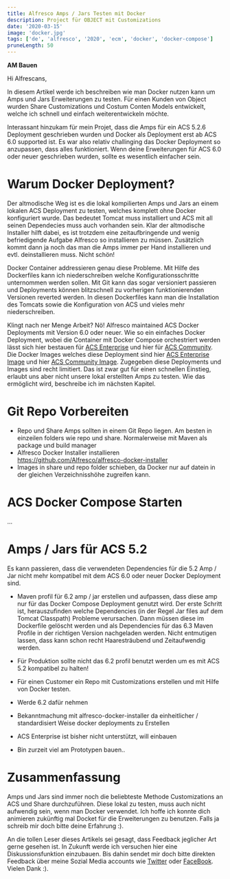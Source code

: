 ```yaml
---
title: Alfresco Amps / Jars Testen mit Docker
description: Project für OBJECT mit Customizations
date: '2020-03-15'
image: 'docker.jpg'
tags: ['de', 'alfresco', '2020', 'ecm', 'docker', 'docker-compose']
pruneLength: 50
---
```


**AM Bauen**

Hi Alfrescans,

In diesem Artikel werde ich beschreiben wie man Docker nutzen kann um Amps und Jars Erweiterungen zu testen. Für einen Kunden von Object wurden Share Customizations und Costum Conten Models entwickelt, welche ich schnell und einfach weiterentwickeln möchte. 

Interassant hinzukam für mein Projet, dass die Amps für ein ACS 5.2.6 Deployment geschrieben wurden und Docker als Deployment erst ab ACS 6.0 supported ist. Es war also relativ challinging das Docker Deployment so anzupassen, dass alles funktioniert. Wenn deine Erweiterungen für ACS 6.0 oder neuer geschrieben wurden, sollte es wesentlich einfacher sein.

# Warum Docker Deployment?
Der altmodische Weg ist es die lokal kompilierten Amps und Jars an einem lokalen ACS Deployment zu testen, welches komplett ohne Docker konfiguriert wurde. Das bedeutet Tomcat muss installiert und ACS mit all seinen Dependecies muss auch vorhanden sein. Klar der altmodische Installer hilft dabei, es ist trotzdem eine zeitaufbringende und wenig befriedigende Aufgabe Alfresco so installieren zu müssen. Zusätzlich kommt dann ja noch das man die Amps immer per Hand installieren und evtl. deinstallieren muss. Nicht schön!

Docker Container addressieren genau diese Probleme. Mit Hilfe des Dockerfiles kann ich niederschreiben welche Konfigurationsschritte unternommen werden sollen. Mit Git kann das sogar versioniert passieren und Deployments können blitzschnell zu vorherigen funktionierenden Versionen reverted werden. In diesen Dockerfiles kann man die Installation des Tomcats sowie die Konfiguration von ACS und vieles mehr niederschreiben. 

Klingt nach ner Menge Arbeit? Nö! Alfresco maintained ACS Docker Deployments mit Version 6.0 oder neuer. Wie so ein einfaches Docker Deployment, wobei die Container mit Docker Compose orchestriert werden lässt sich hier bestauen für [ACS Enterprise](https://github.com/Alfresco/acs-deployment/tree/master/docker-compose) und hier für [ACS Community](https://github.com/Alfresco/acs-community-deployment/tree/master/docker-compose). Die Docker Images welches diese Deployment sind hier [ACS Enterprise Image](https://github.com/Alfresco/acs-packaging/tree/master/docker-alfresco) und hier [ACS Community Image](https://github.com/Alfresco/acs-community-packaging/tree/master/docker-alfresco). Zugegeben diese Deployments und Images sind recht limitiert. Das ist zwar gut für einen schnellen Einstieg, erlaubt uns aber nicht unsere lokal erstellten Amps zu testen. Wie das ermöglicht wird, beschreibe ich im nächsten Kapitel.

# Git Repo Vorbereiten
* Repo und Share Amps sollten in einem Git Repo liegen. Am besten in einzeilen folders wie repo und share. Normalerweise mit Maven als package und build manager
* Alfresco Docker Installer installieren https://github.com/Alfresco/alfresco-docker-installer
* Images in share und repo folder schieben, da Docker nur auf datein in der gleichen Verzeichnisshöhe zugreifen kann.

# ACS Docker Compose Starten
... 

# Amps / Jars für ACS 5.2
Es kann passieren, dass die verwendeten Dependencies für die 5.2 Amp / Jar nicht mehr kompatibel mit dem ACS 6.0 oder neuer Docker Deployment sind. 
* Maven profil für 6.2 amp / jar erstellen und aufpassen, dass diese amp nur für das Docker Compose Deployment genutzt wird.
Der erste Schritt ist, herauszufinden welche Dependencies (in der Regel Jar files auf dem Tomcat Classpath) Probleme verursachen. Dann müssen diese im Dockerfile gelöscht werden und als Dependencies für das 6.3 Maven Profile in der richtigen Version nachgeladen werden. Nicht entmutigen lassen, dass kann schon recht Haaresträubend und Zeitaufwendig werden.
* Für Produktion sollte nicht das 6.2 profil benutzt werden um es mit ACS 5.2 kompatibel zu halten!



* Für einen Customer ein Repo mit Customizations erstellen und mit Hilfe von Docker testen. 
* Werde 6.2 dafür nehmen
* Bekanntmachung mit alfresco-docker-installer da einheitlicher / standardisiert Weise docker deployments zu Erstellen
* ACS Enterprise ist bisher nicht unterstützt, will einbauen
* Bin zurzeit viel am Prototypen bauen..

# Zusammenfassung

Amps und Jars sind immer noch die beliebteste Methode Customizations an ACS und Share durchzuführen. Diese lokal zu testen, muss auch nicht aufwendig sein, wenn man Docker verwendet. Ich hoffe ich konnte dich animieren zukünftig mal Docket für die Erweiterungen zu benutzen. Falls ja schreib mir doch bitte deine Erfahrung :). 

An die tollen Leser dieses Artikels sei gesagt, dass Feedback jeglicher Art gerne gesehen ist. In Zukunft werde ich versuchen hier eine Diskussionsfunktion einzubauen. Bis dahin sendet mir doch bitte direkten Feedback über meine Sozial Media accounts wie [Twitter](https://twitter.com/MartinMueller_) oder [FaceBook](https://www.facebook.com/martin.muller.10485). Vielen Dank :).
